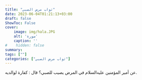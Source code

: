 ```yaml
---
title: "ثواب مرض الصبي"
date: 2023-06-04T01:21:13+03:00
draft: false
ShowToc: False
cover:
    image: img/hala.JPG
    alt: 'صورة'
    caption: ''
#    hidden: false
summary: 
tags: [""]
categories: ["ثواب مرض الصبي"]
---
```

عن أمير المؤمنين عليه‌السلام في المرض يصيب للصبي؟
قال : كفارة لوالديه.


